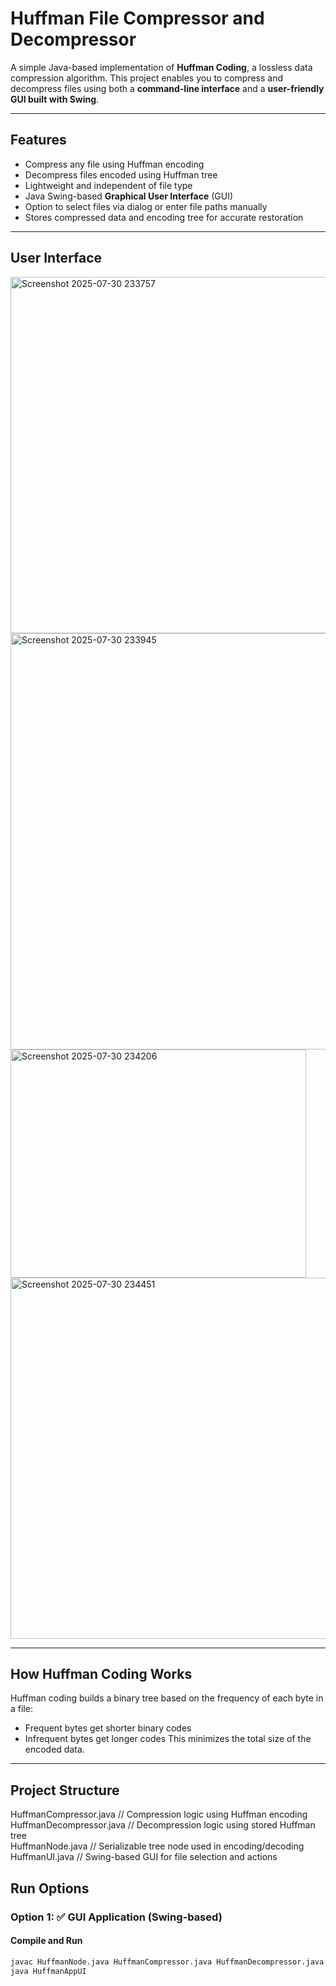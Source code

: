 # Huffman File Compressor and Decompressor

A simple Java-based implementation of **Huffman Coding**, a lossless data compression algorithm. This project enables you to compress and decompress files using both a **command-line interface** and a **user-friendly GUI built with Swing**.

---

## Features

-  Compress any file using Huffman encoding
-  Decompress files encoded using Huffman tree
-  Lightweight and independent of file type
-  Java Swing-based **Graphical User Interface** (GUI)
-  Option to select files via dialog or enter file paths manually
-  Stores compressed data and encoding tree for accurate restoration

---

## User Interface
<img width="762" height="570" alt="Screenshot 2025-07-30 233757" src="https://github.com/user-attachments/assets/4e43e281-669a-492d-988d-8e1f506a48bc" />
<img width="955" height="666" alt="Screenshot 2025-07-30 233945" src="https://github.com/user-attachments/assets/6968c650-cebf-4ce9-ae1a-bebf7cde2326" />
<img width="473" height="365" alt="Screenshot 2025-07-30 234206" src="https://github.com/user-attachments/assets/ab3310f9-ba69-469d-87af-181b6d70daaf" />
<img width="760" height="578" alt="Screenshot 2025-07-30 234451" src="https://github.com/user-attachments/assets/c6637210-9779-408d-a0e9-1815d6e51219" />

---

## How Huffman Coding Works

Huffman coding builds a binary tree based on the frequency of each byte in a file:
- Frequent bytes get shorter binary codes
- Infrequent bytes get longer codes
This minimizes the total size of the encoded data.

---

##  Project Structure
HuffmanCompressor.java      // Compression logic using Huffman encoding  
HuffmanDecompressor.java    // Decompression logic using stored Huffman tree  
HuffmanNode.java            // Serializable tree node used in encoding/decoding  
HuffmanUI.java           // Swing-based GUI for file selection and actions  


##  Run Options

### Option 1: ✅ GUI Application (Swing-based)

#### Compile and Run

```bash
javac HuffmanNode.java HuffmanCompressor.java HuffmanDecompressor.java HuffmanAppUI.java
java HuffmanAppUI

